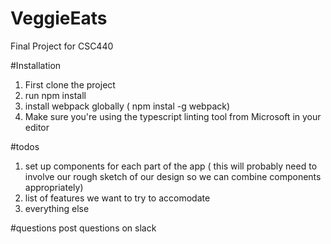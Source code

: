 # VeggieEats
Final Project for CSC440


#Installation
1. First clone the project
2. run npm install
3. install webpack globally ( npm instal -g webpack)
4. Make sure you're using the typescript linting tool from Microsoft in your editor

#todos
1. set up components for each part of the app ( this will probably need to involve our rough sketch of our design so we can combine components appropriately)
2. list of features we want to try to accomodate
3. everything else

#questions
post questions on slack
